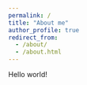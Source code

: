 ```yaml
---
permalink: /
title: "About me"
author_profile: true
redirect_from: 
  - /about/
  - /about.html
---
```


Hello world!
